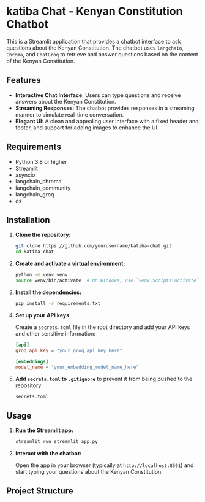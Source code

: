# katiba Chat - Kenyan Constitution Chatbot

This is a Streamlit application that provides a chatbot interface to ask questions about the Kenyan Constitution. The chatbot uses `langchain`, `Chroma`, and `ChatGroq` to retrieve and answer questions based on the content of the Kenyan Constitution.

## Features

- **Interactive Chat Interface**: Users can type questions and receive answers about the Kenyan Constitution.
- **Streaming Responses**: The chatbot provides responses in a streaming manner to simulate real-time conversation.
- **Elegant UI**: A clean and appealing user interface with a fixed header and footer, and support for adding images to enhance the UI.

## Requirements

- Python 3.8 or higher
- Streamlit
- asyncio
- langchain_chroma
- langchain_community
- langchain_groq
- os

## Installation

1. **Clone the repository:**

    ```sh
    git clone https://github.com/yourusername/katiba-chat.git
    cd katiba-chat
    ```

2. **Create and activate a virtual environment:**

    ```sh
    python -m venv venv
    source venv/bin/activate  # On Windows, use `venv\Scripts\activate`
    ```

3. **Install the dependencies:**

    ```sh
    pip install -r requirements.txt
    ```

4. **Set up your API keys:**

    Create a `secrets.toml` file in the root directory and add your API keys and other sensitive information:

    ```toml
    [api]
    groq_api_key = "your_groq_api_key_here"

    [embeddings]
    model_name = "your_embedding_model_name_here"
    ```

5. **Add `secrets.toml` to `.gitignore`** to prevent it from being pushed to the repository:

    ```gitignore
    secrets.toml
    ```

## Usage

1. **Run the Streamlit app:**

    ```sh
    streamlit run streamlit_app.py
    ```

2. **Interact with the chatbot:**

    Open the app in your browser (typically at `http://localhost:8501`) and start typing your questions about the Kenyan Constitution.

## Project Structure

